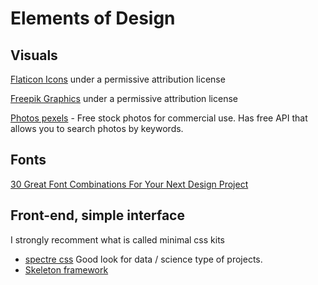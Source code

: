 # Elements of Design

## Visuals

[Flaticon Icons](https://www.flaticon.com/) under a permissive attribution license

[Freepik Graphics](https://www.freepik.com/) under a permissive attribution license

[Photos pexels](https://www.pexels.com/) - Free stock photos for commercial use. Has free API that allows you to search photos by keywords.

## Fonts

[30 Great Font Combinations For Your Next Design Project](https://digitalsynopsis.com/design/best-font-combinations-typeface-pairings-guide/)

## Front-end, simple interface

I strongly recomment what is called minimal css kits

- [spectre css](https://picturepan2.github.io/spectre/elements.html) Good look for data / science type of projects.
- [Skeleton framework](https://skeleton-framework.github.io/)
